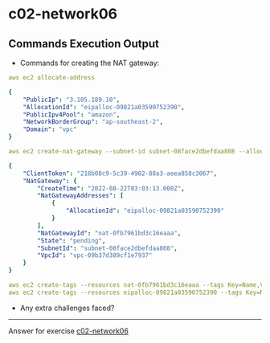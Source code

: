 # c02-network06

## Commands Execution Output

- Commands for creating the NAT gateway:
```yaml
aws ec2 allocate-address

{
    "PublicIp": "3.105.189.10",
    "AllocationId": "eipalloc-09821a03590752390",
    "PublicIpv4Pool": "amazon",
    "NetworkBorderGroup": "ap-southeast-2",
    "Domain": "vpc"
}

aws ec2 create-nat-gateway --subnet-id subnet-08face2dbefdaa808 --allocation-id eipalloc-09821a03590752390

{
    "ClientToken": "218b08c9-5c39-4902-88a3-aeea858c3067",
    "NatGateway": {
        "CreateTime": "2022-08-22T03:03:13.000Z",
        "NatGatewayAddresses": [
            {
                "AllocationId": "eipalloc-09821a03590752390"
            }
        ],
        "NatGatewayId": "nat-0fb7961bd3c16eaaa",
        "State": "pending",
        "SubnetId": "subnet-08face2dbefdaa808",
        "VpcId": "vpc-09b37d389cf1e7937"
    }
}

aws ec2 create-tags --resources nat-0fb7961bd3c16eaaa --tags Key=Name,Value=devopsacademy-ngw
aws ec2 create-tags --resources eipalloc-09821a03590752390 --tags Key=Name,Value=devopsacademy-ngw
```

- Any extra challenges faced?


<!-- Don't change anything below this point-->
***
Answer for exercise [c02-network06](https://github.com/devopsacademyau/academy/blob/893381c6f0b69434d9e8597d3d4b1c17f9bc1371/classes/02class/exercises/c02-network06/README.md)